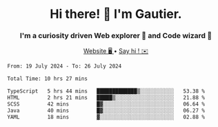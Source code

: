 <h1 align="center">Hi there! 👋 I'm Gautier.</h1>
<h3 align="center">I'm a curiosity driven Web explorer 🚀 and Code wizard 🧙</h3>

<p align="center">
  <a href="https://xisabla.github.io/">Website 🖥️ </a> •
  <a href="mailto:xisabla.dev@gmail.com">Say hi ! ✉️</a>
</p>

<!--START_SECTION:waka-->

```txt
From: 19 July 2024 - To: 26 July 2024

Total Time: 10 hrs 27 mins

TypeScript   5 hrs 44 mins   █████████████▒░░░░░░░░░░░   53.38 %
HTML         2 hrs 21 mins   █████▒░░░░░░░░░░░░░░░░░░░   21.88 %
SCSS         42 mins         █▓░░░░░░░░░░░░░░░░░░░░░░░   06.64 %
Java         40 mins         █▓░░░░░░░░░░░░░░░░░░░░░░░   06.27 %
YAML         18 mins         ▓░░░░░░░░░░░░░░░░░░░░░░░░   02.88 %
```

<!--END_SECTION:waka-->
